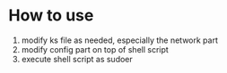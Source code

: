 # How to use

1. modify ks file as needed, especially the network part
2. modify config part on top of shell script
3. execute shell script as sudoer
